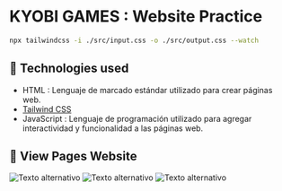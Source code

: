 # KYOBI GAMES : Website Practice

```sh
npx tailwindcss -i ./src/input.css -o ./src/output.css --watch
```
## 🧞 Technologies used

-  HTML : Lenguaje de marcado estándar utilizado para crear páginas web.
- [Tailwind CSS](https://tailwindcss.com/)
- JavaScript : Lenguaje de programación utilizado para agregar interactividad y funcionalidad a las páginas web.

 ## 🚀 View Pages Website
 
![Texto alternativo](https://i.postimg.cc/7LFKG4LL/webSitee.png)
![Texto alternativo](https://i.postimg.cc/Lspqn0pp/loading.png)
![Texto alternativo](https://i.postimg.cc/P54LvQrv/web-Completa.png)







